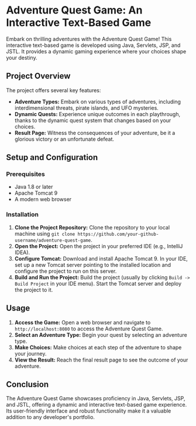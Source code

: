 # Adventure Quest Game: An Interactive Text-Based Game

Embark on thrilling adventures with the Adventure Quest Game! This interactive text-based game is developed using Java, Servlets, JSP, and JSTL. It provides a dynamic gaming experience where your choices shape your destiny.

## Project Overview

The project offers several key features:

- **Adventure Types:** Embark on various types of adventures, including interdimensional threats, pirate islands, and UFO mysteries.
- **Dynamic Quests:** Experience unique outcomes in each playthrough, thanks to the dynamic quest system that changes based on your choices.
- **Result Page:** Witness the consequences of your adventure, be it a glorious victory or an unfortunate defeat.

## Setup and Configuration

### Prerequisites

- Java 1.8 or later
- Apache Tomcat 9
- A modern web browser

### Installation

1. **Clone the Project Repository:** Clone the repository to your local machine using `git clone https://github.com/your-github-username/adventure-quest-game`.
2. **Open the Project:** Open the project in your preferred IDE (e.g., IntelliJ IDEA).
3. **Configure Tomcat:** Download and install Apache Tomcat 9. In your IDE, set up a new Tomcat server pointing to the installed location and configure the project to run on this server.
4. **Build and Run the Project:** Build the project (usually by clicking `Build -> Build Project` in your IDE menu). Start the Tomcat server and deploy the project to it.

## Usage

1. **Access the Game:** Open a web browser and navigate to `http://localhost:8080` to access the Adventure Quest Game.
2. **Select an Adventure Type:** Begin your quest by selecting an adventure type.
3. **Make Choices:** Make choices at each step of the adventure to shape your journey.
4. **View the Result:** Reach the final result page to see the outcome of your adventure.

## Conclusion

The Adventure Quest Game showcases proficiency in Java, Servlets, JSP, and JSTL, offering a dynamic and interactive text-based game experience. Its user-friendly interface and robust functionality make it a valuable addition to any developer's portfolio.
